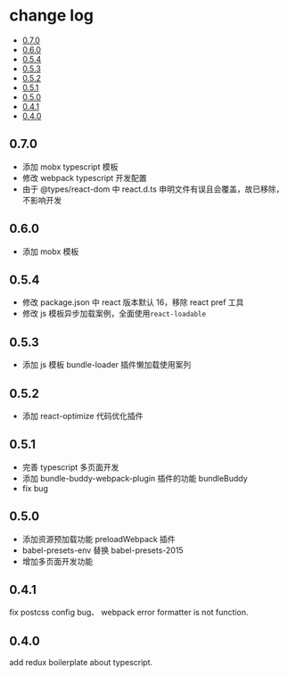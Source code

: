 # change log

* [0.7.0](#0.7.0)
* [0.6.0](#0.6.0)
* [0.5.4](#0.5.4)
* [0.5.3](#0.5.3)
* [0.5.2](#0.5.2)
* [0.5.1](#0.5.1)
* [0.5.0](#0.5.0)
* [0.4.1](#0.4.1)
* [0.4.0](#0.4.0)

## 0.7.0

* 添加 mobx typescript 模板
* 修改 webpack typescript 开发配置
* 由于 @types/react-dom 中 react.d.ts 申明文件有误且会覆盖，故已移除，不影响开发

## 0.6.0

* 添加 mobx 模板

## 0.5.4

* 修改 package.json 中 react 版本默认 16，移除 react pref 工具
* 修改 js 模板异步加载案例，全面使用`react-loadable`

## 0.5.3

* 添加 js 模板 bundle-loader 插件懒加载使用案列

## 0.5.2

* 添加 react-optimize 代码优化插件

## 0.5.1

* 完善 typescript 多页面开发
* 添加 bundle-buddy-webpack-plugin 插件的功能 bundleBuddy
* fix bug

## 0.5.0

* 添加资源预加载功能 preloadWebpack 插件
* babel-presets-env 替换 babel-presets-2015
* 增加多页面开发功能

## 0.4.1

fix postcss config bug、 webpack error formatter is not function.

## 0.4.0

add redux boilerplate about typescript.
